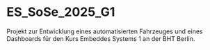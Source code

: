 # ES_SoSe_2025_G1
 Projekt zur Entwicklung eines automatisierten Fahrzeuges und eines Dashboards für den Kurs Embeddes Systems 1 an der BHT Berlin.
